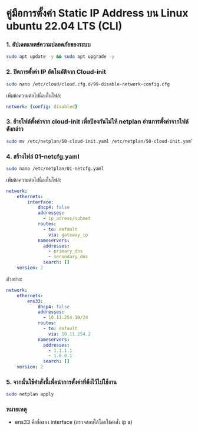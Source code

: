 # คู่มือการตั้งค่า Static IP Address บน Linux ubuntu 22.04 LTS (CLI)

### 1. อัปเดตแพตช์ความปลอดภัยของระบบ

```bash
sudo apt update -y && sudo apt upgrade -y
```

### 2. ปิดการตั้งค่า IP อัตโนมัติจาก Cloud-init

```bash
sudo nano /etc/cloud/cloud.cfg.d/99-disable-network-config.cfg
```

เพิ่มข้อความต่อไปนี้ลงในไฟล์:

```yaml
network: {config: disabled}
```

### 3. ย้ายไฟล์ตั้งค่าจาก cloud-init เพื่อป้องกันไม่ให้ netplan อ่านการตั้งค่าจากไฟล์ดังกล่าว

```bash
sudo mv /etc/netplan/50-cloud-init.yaml /etc/netplan/50-cloud-init.yaml.bak
```

### 4. สร้างไฟล์ 01-netcfg.yaml

```bash
sudo nano /etc/netplan/01-netcfg.yaml
```

เพิ่มข้อความต่อไปนี้ลงในไฟล์:

```yaml
network:
    ethernets:
        interface:
            dhcp4: false
            addresses:
              - ip_adress/subnet
            routes:
              - to: default
                via: gateway_ip
            nameservers:
              addresses:
                - primary_dns
                - secondary_dns
              search: []
    version: 2
```

ตัวอย่าง:

```yaml
network:
    ethernets:
        ens33:
            dhcp4: false
            addresses:
              - 10.11.254.10/24
            routes:
              - to: default
                via: 10.11.254.2
            nameservers:
              addresses:
                - 1.1.1.1
                - 1.0.0.1
              search: []
    version: 2
```

### 5. จากนั้นใช้คำสั่งนี้เพื่อนำการตั้งค่าที่ต้้งไว้ไปใช้งาน

```bash
sudo netplan apply
```

### หมายเหตุ

- ens33 คือชื่อของ interface (ตรวจสอบได้โดยใช้คำสั่ง ip a)
